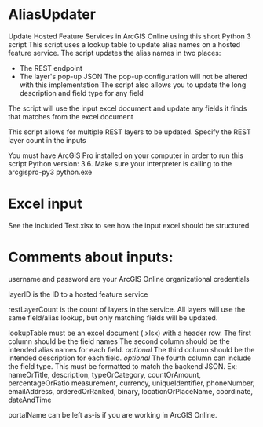 # AliasUpdater
Update Hosted Feature Services in ArcGIS Online using this short Python 3 script
This script uses a lookup table to update alias names on a hosted feature service.
The script updates the alias names in two places:
  - The REST endpoint
  - The layer's pop-up JSON
The pop-up configuration will not be altered with this implementation
The script also allows you to update the long description and field type for any field

The script will use the input excel document and update any fields it finds that matches from the excel document

This script allows for multiple REST layers to be updated. Specify the REST layer count in the inputs

You must have ArcGIS Pro installed on your computer in order to run this script
Python version: 3.6. Make sure your interpreter is calling to the arcgispro-py3 python.exe

# Excel input
See the included Test.xlsx to see how the input excel should be structured

# Comments about inputs:
username and password are your ArcGIS Online organizational credentials

layerID is the ID to a hosted feature service 

restLayerCount is the count of layers in the service. All layers will use
              the same field/alias lookup, but only matching fields will be updated.

lookupTable must be an excel document (.xlsx) with a header row. 
The first column should be the field names
The second column should be the intended alias names for each field.
*optional* The third column should be the intended description for each field.
*optional* The fourth column can include the field type. This must be formatted
          to match the backend JSON. 
           Ex:  nameOrTitle, description, typeOrCategory, countOrAmount, percentageOrRatio
               measurement, currency, uniqueIdentifier, phoneNumber, emailAddress,
               orderedOrRanked, binary, locationOrPlaceName, coordinate, dateAndTime

 portalName can be left as-is if you are working in ArcGIS Online.
